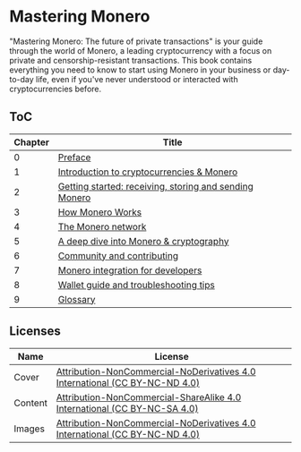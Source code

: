 # Mastering Monero

"Mastering Monero: The future of private transactions" is your guide through the world of Monero, a leading cryptocurrency with a focus on private and censorship-resistant transactions. This book contains everything you need to know to start using Monero in your business or day-to-day life, even if you've never understood or interacted with cryptocurrencies before. 

## ToC
Chapter | Title
--- | --- 
0 | [Preface](https://github.com/monerobook/monerobook/blob/master/chapters/preface.md) 
1 | [Introduction to cryptocurrencies & Monero](https://github.com/monerobook/monerobook/blob/master/chapters/1.md) 
2 | [Getting started: receiving, storing and sending Monero](https://github.com/monerobook/monerobook/blob/master/chapters/2.md) 
3 | [How Monero Works](https://github.com/monerobook/monerobook/blob/master/chapters/3.md) 
4 | [The Monero network](https://github.com/monerobook/monerobook/blob/master/chapters/4.md) 
5 | [A deep dive into Monero & cryptography](https://github.com/monerobook/monerobook/blob/master/chapters/5.md)
6 | [Community and contributing](https://github.com/monerobook/monerobook/blob/master/chapters/6.md) 
7 | [Monero integration for developers](https://github.com/monerobook/monerobook/blob/master/chapters/7.md) 
8 | [Wallet guide and troubleshooting tips](https://github.com/monerobook/monerobook/blob/master/chapters/8.md)
9 | [Glossary](https://github.com/monerobook/monerobook/blob/master/chapters/glossary.md)

## Licenses

Name | License
--- | --- 
Cover |[Attribution-NonCommercial-NoDerivatives 4.0 International (CC BY-NC-ND 4.0)](https://creativecommons.org/licenses/by-nc-nd/4.0/)
Content | [Attribution-NonCommercial-ShareAlike 4.0 International (CC BY-NC-SA 4.0)](https://creativecommons.org/licenses/by-nc-sa/4.0/)
Images | [Attribution-NonCommercial-NoDerivatives 4.0 International (CC BY-NC-ND 4.0)](https://creativecommons.org/licenses/by-nc-nd/4.0/)



